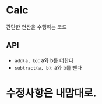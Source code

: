 # Calc

간단한 연산을 수행하는 코드

## API

- `add(a, b)`: a와 b를 더한다
- `subtract(a, b)`: a와 b를 뺀다

# 수정사항은 내맘대로. 